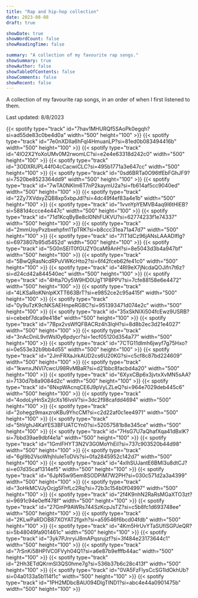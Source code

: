```yaml
---
title: "Rap and hip-hop collection"
date: 2023-08-08
draft: true 

showDate: true
showWordCount: false
showReadingTime: false

summary: "A collection of my favourite rap songs."
showSummary: true
showAuthor: false
showTableOfContents: false
showComments: false
showRecent: false
---
```

A collection of my favourite rap songs, in an order of when I first listened to them.

Last updated: 8/8/2023

<!-- baby pluto --> {{< spotify type="track" id="7hav1MHURQf5SAoPk0egqh?si=ad55de83c0be4d0a" width="500" height="100" >}} 
<!-- soul food ii -->{{< spotify type="track" id="7e0nXDIIa6hFqI4HmuanLP?si=81ed0b083494416b" width="500" height="100" >}}
<!-- long time - intro -->{{< spotify type="track" id="4IO2X2YoXoUMv0M2rwomLC?si=e2e4e63318d242c0" width="500" height="100" >}}
<!-- i -->{{< spotify type="track" id="3ODXRUPL44f04cCacwiCLC?si=495b1771a3e647cc" width="500" height="100" >}}
<!-- sing about me, im dying of thirst-->{{< spotify type="track" id="0sd6BRTa0O96tfEbFGhJF9?si=7520be8523364dd9" width="500" height="100" >}}
<!-- sacrifices-->{{< spotify type="track" id="7wTA0NKIm6T7nP2kaymU2a?si=fb614af5cc9040ed" width="500" height="100" >}}
<!-- way back-->{{< spotify type="track" id="2Zy7XVdxyZQB8xp5xbpJdl?si=4dc49f4ef83a4e1b" width="500" height="100" >}}
<!-- 4 your eyez only-->{{< spotify type="track" id="1vvnYpYEMVB4aq9I6tHIEB?si=5881d4ccce4e447c" width="500" height="100" >}}
<!-- ronald reagan era-->{{< spotify type="track" id="71d1KcqByBe8cl0NhFUKVU?si=62774233f1e74337" width="500" height="100" >}}
<!-- star67-->{{< spotify type="track" id="2mmUoyPxzbxehpfm1TpTRK?si=b8ccc31ea71a47d7" width="500" height="100" >}}
<!-- doomsday-->{{< spotify type="track" id="7lT1dCz96jANsLAAADlfIg?si=6973807b95d5452d" width="500" height="100" >}}
<!-- the season | carry me-->{{< spotify type="track" id="5G0nSEIT0fGUZY0caM9AnH?si=8e5043d3b4a947bf" width="500" height="100" >}}
<!-- hunger on hillside-->{{< spotify type="track" id="5BwQjRasNcdRPuVWKcHto2?si=6f42fceb62fe41c0" width="500" height="100" >}}
<!-- pound cake / paris morton music 2-->{{< spotify type="track" id="4RI9eX7jNcdaQOJifn7t6z?si=d24cd42a844540ec" width="500" height="100" >}}
<!-- rise!-->{{< spotify type="track" id="4Hta7Oy5W9HD0UgT1P8PPV?si=7cfe88158e6e4472" width="500" height="100" >}}
<!-- santeria-->{{< spotify type="track" id="4LKSaRoKNnlpKXTT663BrT?si=e9852ce2c95a415f" width="500" height="100" >}}
<!-- duckworth -->{{< spotify type="track" id="0y9uTzK9cNKSAEHnpeRG8C?si=951393471d074e2c" width="500" height="100" >}}
<!-- solo-->{{< spotify type="track" id="35xSkNIXi504fcEwz9USRB?si=cebebf7dca9e418e" width="500" height="100" >}}
<!-- family ties-->{{< spotify type="track" id="7Bpx2vsWfQFBACRz4h3IqH?si=8d8b2ec3d21e4027" width="500" height="100" >}}
<!-- the ghost of ranking dread-->{{< spotify type="track" id="3nAcDniL9vtWsl0y6pdycr?si=1ecf05120d354a77" width="500" height="100" >}}
<!-- dikembe!-->{{< spotify type="track" id="7CTG11dlmh6jwyf7g75Hxo?si=0e553e32b9bb4d55" width="500" height="100" >}}
<!-- jet fuel-->{{< spotify type="track" id="2JmFRXaJrkAUD2cs6U20KG?si=c5cf8c87bd224609" width="500" height="100" >}}
<!-- surf-->{{< spotify type="track" id="1kwnxJNVl7cwcU98RvMBaR?si=d21bbc8facbd4a20" width="500" height="100" >}}
<!-- 1539 n. calvert-->{{< spotify type="track" id="6XyxCBp6x3jvtxXvMN5sAA?si=7130d7b8a9084d2c" width="500" height="100" >}}
<!-- all eyes on me-->{{< spotify type="track" id="6NxpWAcnqCE6J9pVyLZLeQ?si=964e7029deb445c6" width="500" height="100" >}}
<!-- jesus forgive me, i am a thot-->{{< spotify type="track" id="4odoLyHnSx2jIcXs16IvsV?si=3dc2f98cafdd4694" width="500" height="100" >}}
<!-- pilot jones-->{{< spotify type="track" id="2ohegz9maxzroKBu9YhcCM?si=c2d22af0c1ee4971" width="500" height="100" >}}
<!-- earfquake-->{{< spotify type="track" id="5hVghJ4KaYES3BFUATCYn0?si=52057581b8e345ce" width="500" height="100" >}}
<!-- i pray for you-->{{< spotify type="track" id="7HsG7U7aQhafXqa41dBxlK?si=7bbd39ae9dbf4e1a" width="500" height="100" >}}
<!-- melt session #1-->{{< spotify type="track" id="1GmIFHYT3N2V3G0MoYhEil?si=737c903520b44d98" width="500" height="100" >}}
<!-- die hard-->{{< spotify type="track" id="6gI9b2VsoWhjhIuIeToDVs?si=0fa2845952c142d7" width="500" height="100" >}}
<!-- father time-->{{< spotify type="track" id="4xIhSUJantE6BMl3u8dtCJ?si=e07d35caf1314ef5" width="500" height="100" >}}
<!-- the story of oj-->{{< spotify type="track" id="6JpN5w95em8SODPiM7W2PH?si=030c571d2a3a4399" width="500" height="100" >}}
<!-- asap forever remix-->{{< spotify type="track" id="3oHkMCVJyOcjg5FhfLc2Rq?si=72b3c154b0f04997" width="500" height="100" >}}
<!-- everythings good (good ass intro) -->{{< spotify type="track" id="2f4K9nhN2RaRsMGaXTO3zt?si=9691c94e0eff478f" width="500" height="100" >}}
<!-- jumpman-->{{< spotify type="track" id="27GmP9AWRs744SzKcpJsTZ?si=c5b8fc1d693748ee" width="500" height="100" >}}
<!-- pussy & millions-->{{< spotify type="track" id="2KLwPaRDOB87XOYAT2fgxh?si=a59546f6bcd04fdb" width="500" height="100" >}}
<!-- bad and boujee-->{{< spotify type="track" id="4Km5HrUvYTaSUfiSGPJeQR?si=5b48049fa901461c" width="500" height="100" >}}
<!-- location -->{{< spotify type="track" id="3yk7PJnryiJ8mAPqsrujzf?si=3f484e23173644c1" width="500" height="100" >}}
<!-- shake the room -->{{< spotify type="track" id="7rSnKi58HPIVC0FVyh04Q1?si=a6e87b9efffb44ac" width="500" height="100" >}}
<!-- too many nights-->{{< spotify type="track" id="2Hh3ETdQKrmSI3QS0hme7g?si=536b37b6c28c413f" width="500" height="100" >}}
<!-- kingdom hearts key-->{{< spotify type="track" id="0VA5FzFlysCcSG1IdOkhUb?si=04a0133a5b114f1c" width="500" height="100" >}}
<!-- thank god-->{{< spotify type="track" id="1PH2MDbcBAU094DlgTIND1?si=abc4e44a0901475b" width="500" height="100" >}}






